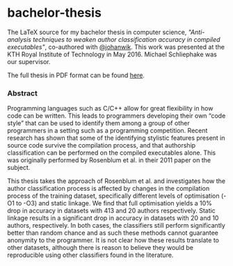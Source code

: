 # bachelor-thesis

The LaTeX source for my bachelor thesis in computer science, _"Anti-analysis techniques to weaken author classification accuracy in compiled executables"_, co-authored with [@johanwik](https://github.com/johanwik). This work was presented at the KTH Royal Institute of Technology in May 2016. Michael Schliephake was our supervisor.

The full thesis in PDF format can be found [here](thesis.pdf).

>
### Abstract
>
Programming languages such as C/C++ allow for great flexibility in how code can be written. This leads to programmers developing their own “code style” that can be used to identify them among a group of other programmers in a setting such as a programming competition. Recent research has shown that some of the identifying stylistic features present in source code survive the compilation process, and that authorship classification can be performed on the compiled executables alone. This was originally performed by Rosenblum et al. in their 2011 paper on the subject.
>
This thesis takes the approach of Rosenblum et al. and investigates how the author classification process is affected by changes in the compilation process of the training dataset, specifically different levels of optimisation (-O1 to -O3) and static linkage. We find that full optimisation yields a 10% drop in accuracy in datasets with 413 and 20 authors respectively. Static linkage results in a significant drop in accuracy in datasets with 20 and 10 authors, respectively. In both cases, the classifiers still perform significantly better than random chance and as such these methods cannot guarantee anonymity to the programmer. It is not clear how these results translate to other datasets, although there is reason to believe they would be reproducible using other classifiers found in the literature.
